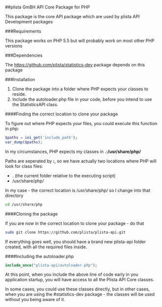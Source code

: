 ##plista GmBH API Core Package for PHP

This package is the core API package which are used by plista API Development packages

###Requirements

This package works on PHP 5.5 but will probably work on most other PHP versions

###Dependencies

The https://github.com/plista/statistics-dev package depends on this package

###Installation

 1. Clone the package into a folder where PHP expects your classes to reside.
 2. Include the autoloader.php file in your code, before you intend to use the StatisticsAPI class.

####Finding the correct location to clone your package

To figure out where PHP expects your files, you could execute this function in php:
```php
$paths = ini_get('include_path');
var_dump($paths);
```
In my circumstances, PHP expects my classes in **.:/usr/share/php/**

Paths are seperated by **:**, so we have actually two locations where PHP will look for class files:
 * . (the current folder relative to the executing script)
 * /usr/share/php/

In my case - the correct location is /usr/share/php/ so I change into that directory
```bash
cd /usr/share/php
```

####Cloning the package

If you are now in the correct location to clone your package - do that

```bash
sudo git clone https://github.com/plista/plista-api.git 
```

If everything goes well, you should have a brand new plista-api folder created, with all the required files inside.

####Including the autoloader.php

```php
include_once("plista-api/autoloader.php");
```

At this point, when you include the above line of code early in you application startup, you will have access to all the Plista API Core classes.

In some cases, you could use these classes directly, but in other cases, when you are using the #statistics-dev package - the classes will be used without you being aware of it.
